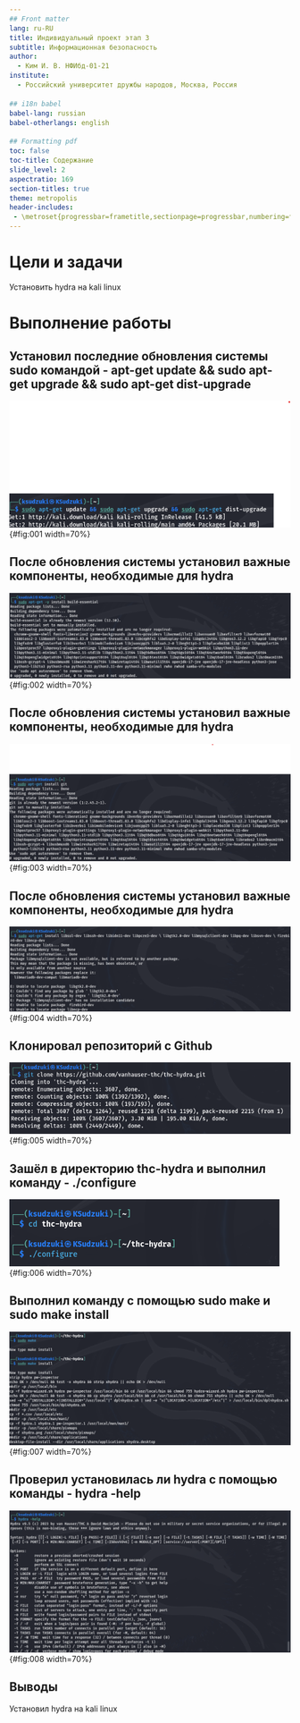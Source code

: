 ```yaml
---
## Front matter
lang: ru-RU
title: Индивидуальный проект этап 3
subtitle: Информационная безопасность
author:
  - Ким И. В. НФИбд-01-21
institute:
  - Российский университет дружбы народов, Москва, Россия

## i18n babel
babel-lang: russian
babel-otherlangs: english

## Formatting pdf
toc: false
toc-title: Содержание
slide_level: 2
aspectratio: 169
section-titles: true
theme: metropolis
header-includes:
 - \metroset{progressbar=frametitle,sectionpage=progressbar,numbering=fraction}
---
```


# Цели и задачи

Установить hydra на kali linux

# Выполнение работы

## Установил последние обновления системы sudo командой - apt-get update && sudo apt-get upgrade && sudo apt-get dist-upgrade

![](image/1.png){#fig:001 width=70%}

## После обновления системы установил важные компоненты, необходимые для hydra

![](image/2.png){#fig:002 width=70%}

## После обновления системы установил важные компоненты, необходимые для hydra

![](image/3.png){#fig:003 width=70%}

## После обновления системы установил важные компоненты, необходимые для hydra

![](image/4.png){#fig:004 width=70%}

## Клонировал репозиторий с Github

![](image/5.png){#fig:005 width=70%}

## Зашёл в директорию thc-hydra и выполнил команду - ./configure

![](image/6.png){#fig:006 width=70%}

## Выполнил команду с помощью sudo make и sudo make install

![](image/7.png){#fig:007 width=70%}

## Проверил установилась ли hydra с помощью команды - hydra -help

![](image/8.png){#fig:008 width=70%}

## Выводы

Установил hydra на kali linux 